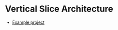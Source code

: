 # Vertical Slice Architecture

- [Example project](https://github.com/jbogard/ContosoUniversityDotNetCore)